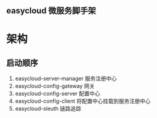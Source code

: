 ## easycloud 微服务脚手架

# 架构

## 启动顺序

1. easycloud-server-manager 服务注册中心
2. easycloud-config-gateway 网关
3. easycloud-config-server 配置中心
4. easycloud-config-client 将配置中心挂载到服务注册中心
5. easycloud-sleuth 链路追踪
